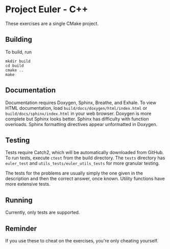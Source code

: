 Project Euler - C++ 
=======================

These exercises are a single CMake project.

Building
--------
To build, run
```
mkdir build
cd build
cmake ..
make
```

Documentation
-------------
Documentation requires Doxygen, Sphinx, Breathe, and Exhale. To view HTML
documentation, load `build/docs/doxygen/html/index.html` or
`build/docs/sphinx/index.html` in your web browser. Doxygen is more
complete but Sphinx looks better. Sphinx has difficulty with function overloads.
Sphinx formatting directives appear unformatted in Doxygen.

Testing
-------
Tests require Catch2, which will be automatically downloaded from GitHub. To run tests,
execute `ctest` from the build directory. The `tests` directory has `euler_test` and
`utils_tests/euler_utils_tests` for more granular testing.

The tests for the problems are usually simply the one given in the description and then
the correct answer, once known. Utility functions have more extensive tests.

Running
-------
Currently, only tests are supported.

Reminder
--------
If you use these to cheat on the exercises, you're only cheating yourself.
